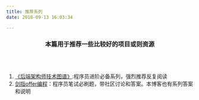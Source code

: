 ```yaml
---
title: 推荐系列
date: 2018-09-13 16:03:34

---
```

###  <center>本篇用于推荐一些比较好的项目或则资源</center>
<br>
<br>

1. [《后端架构师技术图谱》](https://github.com/Pankangtian/architect-awesome/edit/master/README.md):程序员进阶必备系列，强烈推荐反复阅读
2. [剑指offer编程](https://www.nowcoder.com/ta/coding-interviews)：程序员笔试必刷题，带社区讨论和答案。本博客也有系列答案和说明